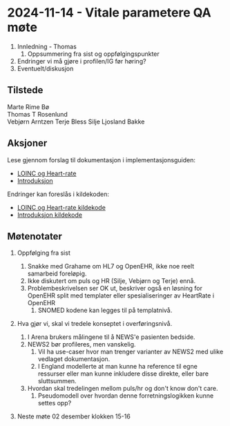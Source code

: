 # 2024-11-14 - Vitale parametere QA møte

1. Innledning - Thomas
   1. Oppsummering fra sist og oppfølgingspunkter  
2. Endringer vi må gjøre i profilen/IG før høring?
3. Eventuelt/diskusjon

## Tilstede

Marte Rime Bø  
Thomas T Rosenlund  
Vebjørn Arntzen
Terje Bless
Silje Ljosland Bakke

## Aksjoner

Lese gjennom forslag til dokumentasjon i implementasjonsguiden:

* [LOINC og Heart-rate](https://hl7norway.github.io/no-domain/VitalSigns/TestBuild/guideance.html)
* [Introduksjon](https://hl7norway.github.io/no-domain/VitalSigns/TestBuild/index.html)

Endringer kan foreslås i kildekoden:  

* [LOINC og Heart-rate kildekode](https://github.com/HL7Norway/no-domain/blob/master/VitalSigns/input/pages/guideance.md)
* [Introduksjon kildekode](https://github.com/HL7Norway/no-domain/blob/master/VitalSigns/input/pages/index.md)

## Møtenotater

1. Oppfølging fra sist
   1. Snakke med Grahame om HL7 og OpenEHR, ikke noe reelt samarbeid foreløpig.
   2. Ikke diskutert om puls og HR (Silje, Vebjørn og Terje) ennå.
   3. Problembeskrivelsen ser OK ut, beskriver også en løsning for OpenEHR split med templater eller spesialiseringer av HeartRate i OpenEHR
      1. SNOMED kodene kan legges til på templatnivå.
2. Hva gjør vi, skal vi tredele konseptet i overføringsnivå.
   1. I Arena brukers målingene til å NEWS'e pasienten bedside.
   2. NEWS2 bør profileres, men vanskelig.
      1. Vil ha use-caser hvor man trenger varianter av NEWS2 med ulike vedlaget dokumentasjon.
      2. I England modellerte at man kunne ha reference til egne ressurser eller man kunne inkludere disse direkte, eller bare sluttsummen.
   3. Hvordan skal tredelingen mellom puls/hr og don't know don't care.
      1. Pseudomodell over hvordan denne forretningslogikken kunne settes opp?

1. Neste møte 02 desember klokken 15-16